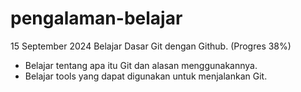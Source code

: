 # pengalaman-belajar

15 September 2024
Belajar Dasar Git dengan Github. (Progres 38%)
* Belajar tentang apa itu Git dan alasan menggunakannya.
* Belajar tools yang dapat digunakan untuk menjalankan Git.
